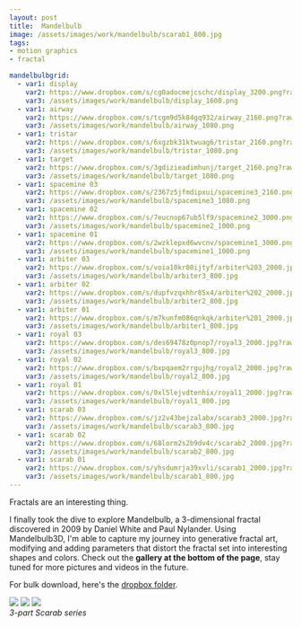 ```yaml
---
layout: post
title:  Mandelbulb
image: /assets/images/work/mandelbulb/scarab1_800.jpg
tags:
- motion graphics
- fractal

mandelbulbgrid:
  - var1: display
    var2: https://www.dropbox.com/s/cg0adocmejcschc/display_3200.png?raw=1
    var3: /assets/images/work/mandelbulb/display_1600.png
  - var1: airway
    var2: https://www.dropbox.com/s/tcgm9d5k84gq932/airway_2160.png?raw=1
    var3: /assets/images/work/mandelbulb/airway_1080.png
  - var1: tristar
    var2: https://www.dropbox.com/s/6xgzbk31ktwuag6/tristar_2160.png?raw=1
    var3: /assets/images/work/mandelbulb/tristar_1080.png
  - var1: target
    var2: https://www.dropbox.com/s/3gdizieadimhunj/target_2160.png?raw=1
    var3: /assets/images/work/mandelbulb/target_1080.png
  - var1: spacemine 03
    var2: https://www.dropbox.com/s/2367z5jfmdipxui/spacemine3_2160.png?raw=1
    var3: /assets/images/work/mandelbulb/spacemine3_1080.png
  - var1: spacemine 02
    var2: https://www.dropbox.com/s/7eucnop67ub5lf9/spacemine2_3000.png?raw=1
    var3: /assets/images/work/mandelbulb/spacemine2_1000.png
  - var1: spacemine 01
    var2: https://www.dropbox.com/s/2wzklepxd6wvcnv/spacemine1_3000.png?raw=1
    var3: /assets/images/work/mandelbulb/spacemine1_1000.png
  - var1: arbiter 03
    var2: https://www.dropbox.com/s/voia10kr00ijtyf/arbiter%203_2000.jpg?raw=1
    var3: /assets/images/work/mandelbulb/arbiter3_800.jpg
  - var1: arbiter 02
    var2: https://www.dropbox.com/s/dupfvzqxhhr85x4/arbiter%202_2000.jpg?raw=1
    var3: /assets/images/work/mandelbulb/arbiter2_800.jpg
  - var1: arbiter 01
    var2: https://www.dropbox.com/s/m7kunfm086qnkqk/arbiter%201_2000.jpg?raw=1
    var3: /assets/images/work/mandelbulb/arbiter1_800.jpg
  - var1: royal 03
    var2: https://www.dropbox.com/s/des69478z0pnop7/royal3_2000.jpg?raw=1
    var3: /assets/images/work/mandelbulb/royal3_800.jpg
  - var1: royal 02
    var2: https://www.dropbox.com/s/bxpqaem2rrgujhg/royal2_2000.jpg?raw=1
    var3: /assets/images/work/mandelbulb/royal2_800.jpg
  - var1: royal 01
    var2: https://www.dropbox.com/s/0xl5lejvdtenhix/royal1_2000.jpg?raw=1
    var3: /assets/images/work/mandelbulb/royal1_800.jpg
  - var1: scarab 03
    var2: https://www.dropbox.com/s/jz2v43bejzalabx/scarab3_2000.jpg?raw=1
    var3: /assets/images/work/mandelbulb/scarab3_800.jpg
  - var1: scarab 02
    var2: https://www.dropbox.com/s/68lorm2s2b9dv4c/scarab2_2000.jpg?raw=1
    var3: /assets/images/work/mandelbulb/scarab2_800.jpg
  - var1: scarab 01
    var2: https://www.dropbox.com/s/yhsdumrja39xvli/scarab1_2000.jpg?raw=1
    var3: /assets/images/work/mandelbulb/scarab1_800.jpg
---
```


Fractals are an interesting thing.

I finally took the dive to explore Mandelbulb, a 3-dimensional fractal discovered in 2009 by Daniel White and Paul Nylander. Using Mandelbulb3D, I'm able to capture my journey into generative fractal art, modifying and adding parameters that distort the fractal set into interesting shapes and colors. Check out the **gallery at the bottom of the page**, stay tuned for more pictures and videos in the future.

For bulk download, here's the [dropbox folder](https://www.dropbox.com/sh/ik8v5yzsgknxo7s/AADT3kxg_kQi4hlGpERgcI7ia?dl=0).

<div class="gallery-box">
  <div class="gallery">
    <img src="https://www.dropbox.com/s/yhsdumrja39xvli/scarab1_2000.jpg?raw=1">
	  <img src="https://www.dropbox.com/s/68lorm2s2b9dv4c/scarab2_2000.jpg?raw=1">
	  <img src="https://www.dropbox.com/s/jz2v43bejzalabx/scarab3_2000.jpg?raw=1">
  </div>
  <em>3-part Scarab series</em>
</div>